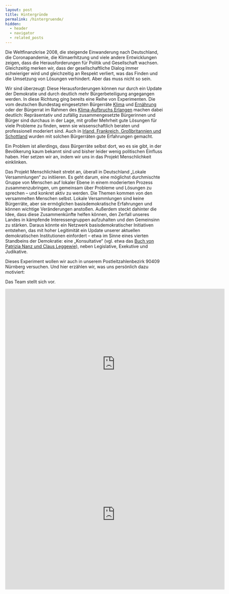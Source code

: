 ```yaml
---
layout: post
title: Hintergründe
permalink: /hintergruende/
hidden:
  - header
  - navigator
  - related_posts
---
```


Die Weltfinanzkrise 2008, die steigende Einwanderung nach Deutschland, die Coronapandemie, die Klimaerhitzung und viele 
andere Entwicklungen zeigen, dass die Herausforderungen für Politik und Gesellschaft wachsen. Gleichzeitig merken wir, 
dass der gesellschaftliche Dialog immer schwieriger wird und gleichzeitig an Respekt verliert, was das Finden und die 
Umsetzung von Lösungen verhindert. Aber das muss nicht so sein.

Wir sind überzeugt: Diese Herausforderungen können nur durch ein Update der Demokratie und durch deutlich mehr 
Bürgerbeteiligung angegangen werden. In diese Richtung ging bereits eine Reihe von Experimenten. Die vom deutschen 
Bundestag eingesetzten Bürgerräte [Klima](https://buergerrat-klima.de/) und [Ernährung](https://www.buergerrat.de/aktuelles/buergergutachten-zu-ernaehrung-uebergeben/) 
oder der Bürgerrat im Rahmen des [Klima-Aufbruchs Erlangen](https://erlangen.de/aktuelles/klima-aufbruch) machen dabei 
deutlich: Repräsentativ und zufällig zusammengesetzte Bürgerinnen und Bürger sind durchaus in der Lage, mit großer 
Mehrheit gute Lösungen für viele Probleme zu finden, wenn sie wissenschaftlich beraten und professionell moderiert sind.
Auch in [Irland, Frankreich, Großbritannien und Schottland](https://www.buergerrat.de/aktuelles/vier-buergerraete-auf-einen-streich/) 
wurden mit solchen Bürgerräten gute Erfahrungen gemacht.

Ein Problem ist allerdings, dass Bürgerräte selbst dort, wo es sie gibt, in der Bevölkerung kaum bekannt sind und bisher
leider wenig politischen Einfluss haben. Hier setzen wir an, indem wir uns in das Projekt Menschlichkeit einklinken.  

 

Das Projekt Menschlichkeit strebt an, überall in Deutschland „Lokale Versammlungen“ zu initiieren. Es geht darum, eine
möglichst durchmischte Gruppe von Menschen auf lokaler Ebene in einem moderierten Prozess zusammenzubringen, um gemeinsam
über Probleme und Lösungen zu sprechen – und konkret aktiv zu werden. Die Themen kommen von den versammelten Menschen 
selbst. Lokale Versammlungen sind keine Bürgerräte, aber sie ermöglichen basisdemokratische Erfahrungen und können 
wichtige Veränderungen anstoßen. Außerdem steckt dahinter die Idee, dass diese Zusammenkünfte helfen können, den Zerfall
unseres Landes in kämpfende Interessengruppen aufzuhalten und den Gemeinsinn zu stärken. Daraus könnte ein Netzwerk 
basisdemokratischer Initiativen entstehen, das mit hoher Legitimität ein Update unserer aktuellen demokratischen 
Institutionen einfordert – etwa im Sinne eines vierten Standbeins der Demokratie: eine „Konsultative“ (vgl. etwa das 
[Buch von Patrizia Nanz und Claus Leggewie](https://www.wagenbach.de/buecher/titel/1026-die-konsultative.html)), neben 
Legislative, Exekutive und Judikative.

Dieses Experiment wollen wir auch in unserem Postleitzahlenbezirk 90409 Nürnberg versuchen. Und hier erzählen wir, was uns persönlich dazu motiviert:


Das Team stellt sich vor.

<div class="embed-container">
  <embed
      src="https://www.youtube.com/embed/mfl82pGwRgQ"
      width="700"
      height="480"
      frameborder="0"
      allow="accelerometer; autoplay; clipboard-write; encrypted-media; gyroscope; picture-in-picture; web-share"
      allowfullscreen="true"/>
</div>
<div class="embed-container">
  <embed
      src="https://www.youtube.com/embed/VpN6WcHth0A"
      width="700"
      height="480"
      frameborder="0"
      allow="accelerometer; autoplay; clipboard-write; encrypted-media; gyroscope; picture-in-picture; web-share"
      allowfullscreen="true"/>
</div>